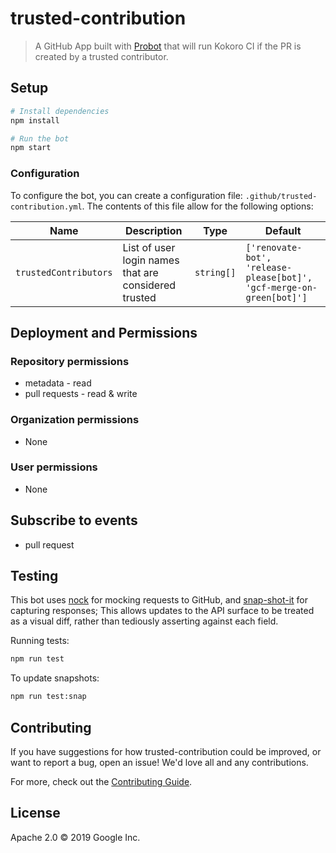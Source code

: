 # trusted-contribution

> A GitHub App built with [Probot](https://github.com/probot/probot) that will run Kokoro CI if the PR is created by a trusted contributor.

## Setup

```sh
# Install dependencies
npm install

# Run the bot
npm start
```

### Configuration

To configure the bot, you can create a configuration file:
`.github/trusted-contribution.yml`. The contents of this file allow for the following
options:

| Name | Description | Type | Default |
|----- | ----------- | ---- | ------- |
| `trustedContributors` | List of user login names that are considered trusted  | `string[]` | `['renovate-bot', 'release-please[bot]', 'gcf-merge-on-green[bot]']` |

## Deployment and Permissions

### Repository permissions
- metadata - read
- pull requests - read & write

### Organization permissions
- None

### User permissions
- None

## Subscribe to events
- pull request

## Testing

This bot uses [nock](https://www.npmjs.com/package/nock) for mocking requests
to GitHub, and [snap-shot-it](https://www.npmjs.com/package/snap-shot-it) for capturing
responses; This allows updates to the API surface to be treated as a visual diff,
rather than tediously asserting against each field.

Running tests:

```sh
npm run test
```

To update snapshots:

```sh
npm run test:snap
```

## Contributing

If you have suggestions for how trusted-contribution could be improved, or want to report a bug, open an issue! We'd love all and any contributions.

For more, check out the [Contributing Guide](CONTRIBUTING.md).

## License

Apache 2.0 © 2019 Google Inc.
